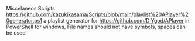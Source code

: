 Miscelaneos Scripts
https://github.com/kazukikasama/Scripts/blob/main/playlist%20APlayer%20generator.ps1 a playlist generator for https://github.com/DIYgod/APlayer in PowerShell for windows, File names should not have symbols, spaces can be used 
